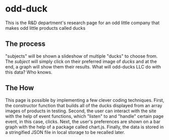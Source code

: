 # odd-duck

This is the R&D department's research page for an odd little company that makes odd little products called ducks

## The process

"subjects" will be shown a slideshow of multiple "ducks" to choose from. The *subject* will simply click on their preferred image of *ducks* and at the end, a graph will show them their results. What will odd-ducks LLC do with this data? Who knows.

## The How

This page is possible by implementing a few clever coding techniques. First, the constructor function that builds all of the ducks displayed from an array images of products in testing. Second, the user can interact with the site with the help of event functions, which "listen" to and "handle" certain page event, in this case, clicks. Next, the user's preferences are shown on a bar graph with the help of a package called chart.js. Finally, the data is stored in a stringified JSON file in local storage to be recalled later.
